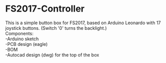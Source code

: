 # FS2017-Controller
This is a simple button box for FS2017, based on Arduino Leonardo with 17 joystick buttons. (Switch '0' turns the backlight.)<br>
Components:<br>
-Arduino sketch<br>
-PCB design (eagle)<br>
-BOM<br>
-Autocad design (dwg) for the top of the box<br>

